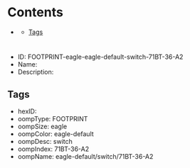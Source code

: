 



Contents
========

* [](#)
	* [Tags](#tags)

# 

- ID: FOOTPRINT-eagle-eagle-default-switch-71BT-36-A2
- Name: 
- Description: 

## Tags

- hexID: 
- oompType: FOOTPRINT
- oompSize: eagle
- oompColor: eagle-default
- oompDesc: switch
- oompIndex: 71BT-36-A2
- oompName: eagle-default/switch/71BT-36-A2
